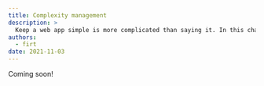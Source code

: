 ```yaml
---
title: Complexity management
description: >
  Keep a web app simple is more complicated than saying it. In this chapter, you will understand how to leverage web APIs to work with threading and state management in the PWA world.
authors:
  - firt
date: 2021-11-03
---
```


Coming soon!
